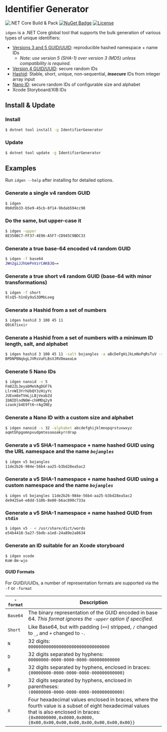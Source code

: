 # Identifier Generator

![.NET Core Build & Pack](https://github.com/abock/idgen/workflows/.NET%20Core%20Build%20&%20Pack/badge.svg)
[![NuGet Badge](https://buildstats.info/nuget/IdentifierGenerator)](https://www.nuget.org/packages/IdentifierGenerator/)
[![License](https://img.shields.io/badge/license-MIT%20License-blue.svg)](LICENSE)

`idgen` is a .NET Core global tool that supports the bulk generation of various types of unique identifiers:

* [Versions 3 and 5 GUID/UUID](https://en.wikipedia.org/wiki/Universally_unique_identifier#Versions_3_and_5_(namespace_name-based)): reproducible hashed namespace + name IDs
  * _Note: use version 5 (SHA-1) over version 3 (MD5) unless compatibility is required._
* [Version 4 GUID/UUID](https://en.wikipedia.org/wiki/Universally_unique_identifier#Version_4_(random)): secure random IDs
* [Hashid](https://hashids.org/): Stable, short, unique, non-sequential, **_insecure_** IDs from integer array input
* [Nano ID](https://zelark.github.io/nano-id-cc/): secure random IDs of configurable size and alphabet
* Xcode Storyboard/XIB IDs

## Install & Update

### Install

```bash
$ dotnet tool install -g IdentifierGenerator
```

### Update

```bash
$ dotnet tool update -g IdentifierGenerator
```

## Examples

Run `idgen --help` after installing for detailed options.

### Generate a single v4 random GUID
```bash
$ idgen
0b0d5b33-b5e9-45cb-8f14-9bdab594cc98
```

### Do the same, but upper-case it
```bash
$ idgen -upper
8E350BC7-FF37-4E96-A5F7-CD945C9BDC33
```

### Generate a true base-64 encoded v4 random GUID
```bash
$ idgen -f base64
JWn2giJJhUePnVzrCAK8JQ==
```

### Generate a true short v4 random GUID (base-64 with minor transformations)
```bash
$ idgen -f short
9lsQ5-h1nEy9uS3DMbLoeg
```

### Generate a Hashid from a set of numbers
```bash
$ idgen hashid 3 100 45 11
Q0i67ixxir
```

### Generate a Hashid from a set of numbers with a minimum ID length, salt, and alphabet
```bash
$ idgen hashid 3 100 45 11 -salt bojangles -a aBcDeFgHiJkLmNoPqRsTuV -s 32
BPDNPBNqkgLJVRsVaFLBsVJRVDmaeaLm
```

### Generate 5 Nano IDs
```bash
$ idgen nanoid -n 5
Fm82ZL3eyabMeVAgDGF7k
LlrnWI3YrhUbQY3zHiyYc
JUExm8eTVmLjLBjVeabZd
1bNIDlndN6W~chHMDq2y9
izaokjb4E9ft6~rAgINEy
```

### Generate a Nano ID with a custom size and alphabet
```bash
$ idgen nanoid -s 32 -alphabet abcdefghijklmnopqrstuvwxyz
aqmtbhpgomnpvudpmtesoooakyrrdrap
```

### Generate a v5 SHA-1 namespace + name hashed GUID using the URL namespace and the name _`bojangles`_
```bash
$ idgen v5 bojangles
11de2b26-984e-56b4-aa25-b3bd28ea5ac2
```

### Generate a v5 SHA-1 namespace + name hashed GUID using a custom namespace and the name _`bojangles`_
```bash
$ idgen v5 bojangles 11de2b26-984e-56b4-aa25-b3bd28ea5ac2
de9425a4-e8dd-510b-8e00-b6ac890c733a
```

### Generate a v5 SHA-1 namespace + name hashed GUID from `stdin`

```bash
$ idgen v5 - < /usr/share/dict/words
e54b4418-5a27-5bdb-a1e8-24a89e2a8634
```

### Generate an ID suitable for an Xcode storyboard
```bash
$ idgen xcode
KoW-8m-wjo
```

#### GUID Formats

For GUID/UUIDs, a number of representation formats are supported via the `-f` or `-format`

| `-format` | Description |
| --------------- | ----------- |
| `Base64` | The binary representation of the GUID encoded in base 64. _This format ignores the `-upper` option if specified._ |
| `Short` | Like Base64, but with padding (`==`) stripped, `/` changed to `_`, and `+` changed to `-`. |
| `N` | 32 digits:<br>`00000000000000000000000000000000` |
| `D` | 32 digits separated by hyphens:<br>`00000000-0000-0000-0000-000000000000` |
| `B` | 32 digits separated by hyphens, enclosed in braces:<br>`{00000000-0000-0000-0000-000000000000}` |
| `P` | 32 digits separated by hyphens, enclosed in parentheses:<br>`(00000000-0000-0000-0000-000000000000)` |
| `X` | Four hexadecimal values enclosed in braces, where the fourth value is a subset of eight hexadecimal values that is also enclosed in braces:<br>`{0x00000000,0x0000,0x0000,{0x00,0x00,0x00,0x00,0x00,0x00,0x00,0x00}}` |
